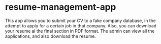 # resume-management-app
This app allows you to submit your CV to a fake company database, in the attempt to apply for a certain job in that company. Also, you can download your resume al the final section in PDF format. The admin can view all the applications, and also download the resume.
